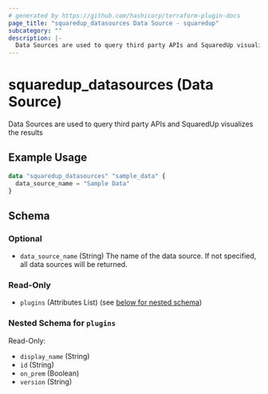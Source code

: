 ```yaml
---
# generated by https://github.com/hashicorp/terraform-plugin-docs
page_title: "squaredup_datasources Data Source - squaredup"
subcategory: ""
description: |-
  Data Sources are used to query third party APIs and SquaredUp visualizes the results
---
```


# squaredup_datasources (Data Source)

Data Sources are used to query third party APIs and SquaredUp visualizes the results

## Example Usage

```terraform
data "squaredup_datasources" "sample_data" {
  data_source_name = "Sample Data"
}
```

<!-- schema generated by tfplugindocs -->
## Schema

### Optional

- `data_source_name` (String) The name of the data source. If not specified, all data sources will be returned.

### Read-Only

- `plugins` (Attributes List) (see [below for nested schema](#nestedatt--plugins))

<a id="nestedatt--plugins"></a>
### Nested Schema for `plugins`

Read-Only:

- `display_name` (String)
- `id` (String)
- `on_prem` (Boolean)
- `version` (String)
